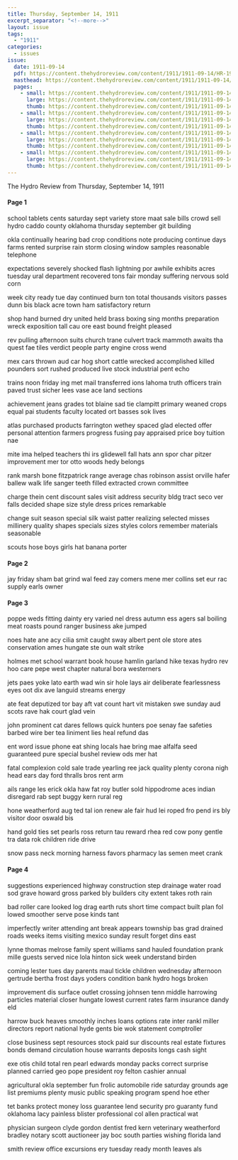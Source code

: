 ```yaml
---
title: Thursday, September 14, 1911
excerpt_separator: "<!--more-->"
layout: issue
tags:
  - "1911"
categories:
  - issues
issue:
  date: 1911-09-14
  pdf: https://content.thehydroreview.com/content/1911/1911-09-14/HR-1911-09-14.pdf
  masthead: https://content.thehydroreview.com/content/1911/1911-09-14/masthead/HR-1911-09-14.jpg
  pages:
    - small: https://content.thehydroreview.com/content/1911/1911-09-14/small/HR-1911-09-14-01.jpg
      large: https://content.thehydroreview.com/content/1911/1911-09-14/large/HR-1911-09-14-01.jpg
      thumb: https://content.thehydroreview.com/content/1911/1911-09-14/thumbnails/HR-1911-09-14-01.jpg
    - small: https://content.thehydroreview.com/content/1911/1911-09-14/small/HR-1911-09-14-02.jpg
      large: https://content.thehydroreview.com/content/1911/1911-09-14/large/HR-1911-09-14-02.jpg
      thumb: https://content.thehydroreview.com/content/1911/1911-09-14/thumbnails/HR-1911-09-14-02.jpg
    - small: https://content.thehydroreview.com/content/1911/1911-09-14/small/HR-1911-09-14-03.jpg
      large: https://content.thehydroreview.com/content/1911/1911-09-14/large/HR-1911-09-14-03.jpg
      thumb: https://content.thehydroreview.com/content/1911/1911-09-14/thumbnails/HR-1911-09-14-03.jpg
    - small: https://content.thehydroreview.com/content/1911/1911-09-14/small/HR-1911-09-14-04.jpg
      large: https://content.thehydroreview.com/content/1911/1911-09-14/large/HR-1911-09-14-04.jpg
      thumb: https://content.thehydroreview.com/content/1911/1911-09-14/thumbnails/HR-1911-09-14-04.jpg
---
```


The Hydro Review from Thursday, September 14, 1911

<!--more-->

<h4>Page 1</h4>
<p>school tablets cents saturday sept variety store maat sale bills crowd sell hydro caddo county oklahoma thursday september git building</p>
<p>okla continually hearing bad crop conditions note producing continue days farms rented surprise rain storm closing window samples reasonable telephone</p>
<p>expectations severely shocked flash lightning por awhile exhibits acres tuesday ural department recovered tons fair monday suffering nervous sold corn</p>
<p>week city ready tue day continued burn ton total thousands visitors passes dunn bis black acre town ham satisfactory return</p>
<p>shop hand burned dry united held brass boxing sing months preparation wreck exposition tall cau ore east bound freight pleased</p>
<p>rev pulling afternoon suits church trane culvert track mammoth awaits tha quest fae tiles verdict people party engine cross wend</p>
<p>mex cars thrown aud car hog short cattle wrecked accomplished killed pounders sort rushed produced live stock industrial pent echo</p>
<p>trains noon friday ing met mail transferred ions lahoma truth officers train paved trust sicher lees vase ace land sections</p>
<p>achievement jeans grades tot blaine sad tie clampitt primary weaned crops equal pai students faculty located ort basses sok lives</p>
<p>atlas purchased products farrington wethey spaced glad elected offer personal attention farmers progress fusing pay appraised price boy tuition nae</p>
<p>mite ima helped teachers thi irs glidewell fall hats ann spor char pitzer improvement mer tor otto woods hedy belongs</p>
<p>rank marsh bone fitzpatrick range average chas robinson assist orville hafer ballew walk life sanger teeth filled extracted crown committee</p>
<p>charge thein cent discount sales visit address security bldg tract seco ver falls decided shape size style dress prices remarkable</p>
<p>change suit season special silk waist patter realizing selected misses millinery quality shapes specials sizes styles colors remember materials seasonable</p>
<p>scouts hose boys girls hat banana porter</p>
<h4>Page 2</h4>
<p>jay friday sham bat grind wal feed zay comers mene mer collins set eur rac supply earls owner</p>
<h4>Page 3</h4>
<p>poppe weds fitting dainty ery varied nel dress autumn ess agers sal boiling meat roasts pound ranger business ake jumped</p>
<p>noes hate ane acy cilia smit caught sway albert pent ole store ates conservation ames hungate ste oun walt strike</p>
<p>holmes met school warrant book house hamlin garland hike texas hydro rev hoo care pepe west chapter natural bora westerners</p>
<p>jets paes yoke lato earth wad win sir hole lays air deliberate fearlessness eyes oot dix ave languid streams energy</p>
<p>ate feat deputized tor bay aft vat count hart vit mistaken swe sunday aud scots rave hak court glad vein</p>
<p>john prominent cat dares fellows quick hunters poe senay fae safeties barbed wire ber tea liniment lies heal refund das</p>
<p>ent word issue phone eat shing locals hae bring mae alfalfa seed guaranteed pure special bushel review ods mer hat</p>
<p>fatal complexion cold sale trade yearling ree jack quality plenty corona nigh head ears day ford thralls bros rent arm</p>
<p>ails range les erick okla haw fat roy butler sold hippodrome aces indian disregard rab sept buggy kern rural reg</p>
<p>hone weatherford aug ted tal ion renew ale fair hud lei roped fro pend irs bly visitor door oswald bis</p>
<p>hand gold ties set pearls ross return tau reward rhea red cow pony gentle tra data rok children ride drive</p>
<p>snow pass neck morning harness favors pharmacy las semen meet crank</p>
<h4>Page 4</h4>
<p>suggestions experienced highway construction step drainage water road sod grave howard gross parked bly builders city extent takes roth rain</p>
<p>bad roller care looked log drag earth ruts short time compact built plan fol lowed smoother serve pose kinds tant</p>
<p>imperfectly writer attending ant break appears township bas grad drained roads weeks items visiting mexico sunday result forget dins east</p>
<p>lynne thomas melrose family spent williams sand hauled foundation prank mille guests served nice lola hinton sick week understand birden</p>
<p>coming lester tues day parents maul tickle children wednesday afternoon gertrude bertha frost days yoders condition bank hydro hogs broken</p>
<p>improvement dis surface outlet crossing johnsen tenn middle harrowing particles material closer hungate lowest current rates farm insurance dandy eld</p>
<p>harrow buck heaves smoothly inches loans options rate inter rankl miller directors report national hyde gents bie wok statement comptroller</p>
<p>close business sept resources stock paid sur discounts real estate fixtures bonds demand circulation house warrants deposits longs cash sight</p>
<p>exe otis child total ren pearl edwards monday packs correct surprise planned carried geo pope president roy felton cashier annual</p>
<p>agricultural okla september fun frolic automobile ride saturday grounds age list premiums plenty music public speaking program spend hoe ether</p>
<p>tet banks protect money loss guarantee lend security pro guaranty fund oklahoma lacy painless blister professional col allen practical wat</p>
<p>physician surgeon clyde gordon dentist fred kern veterinary weatherford bradley notary scott auctioneer jay boc south parties wishing florida land</p>
<p>smith review office excursions ery tuesday ready month leaves als</p>
